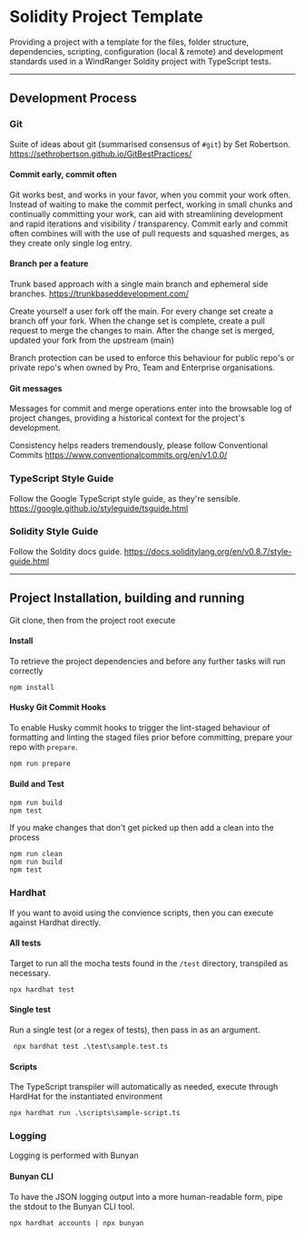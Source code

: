 # Solidity Project Template

Providing a project with a template for the files, folder structure, dependencies, scripting, configuration (local & remote) and development standards used in a WindRanger Soldity project with TypeScript tests.

---

## Development Process

### Git

Suite of ideas about git (summarised consensus of `#git`) by Set Robertson.
https://sethrobertson.github.io/GitBestPractices/

#### Commit early, commit often

Git works best, and works in your favor, when you commit your work often.
Instead of waiting to make the commit perfect, working in small chunks and continually committing your work, can aid with streamlining development and rapid iterations and visibility / transparency.
Commit early and commit often combines will with the use of pull requests and squashed merges, as they create only single log entry.

#### Branch per a feature

Trunk based approach with a single main branch and ephemeral side branches.
https://trunkbaseddevelopment.com/

Create yourself a user fork off the main.
For every change set create a branch off your fork.
When the change set is complete, create a pull request to merge the changes to main.
After the change set is merged, updated your fork from the upstream (main)

Branch protection can be used to enforce this behaviour for public repo's or private repo's when owned by Pro, Team and Enterprise organisations.

#### Git messages

Messages for commit and merge operations enter into the browsable log of project changes, providing a historical context for the project's development.

Consistency helps readers tremendously, please follow Conventional Commits
https://www.conventionalcommits.org/en/v1.0.0/

### TypeScript Style Guide

Follow the Google TypeScript style guide, as they're sensible.
https://google.github.io/styleguide/tsguide.html

### Solidity Style Guide

Follow the Soldity docs guide.
https://docs.soliditylang.org/en/v0.8.7/style-guide.html

---

## Project Installation, building and running

Git clone, then from the project root execute

#### Install

To retrieve the project dependencies and before any further tasks will run correctly

```shell
npm install
```

#### Husky Git Commit Hooks

To enable Husky commit hooks to trigger the lint-staged behaviour of formatting and linting the staged files prior
before committing, prepare your repo with `prepare`.

```shell
npm run prepare
```

#### Build and Test

```shell
npm run build
npm test
```

If you make changes that don't get picked up then add a clean into the process

```shell
npm run clean
npm run build
npm test
```

### Hardhat

If you want to avoid using the convience scripts, then you can execute against Hardhat directly.

#### All tests

Target to run all the mocha tests found in the `/test` directory, transpiled as necessary.

```shell
npx hardhat test
```

#### Single test

Run a single test (or a regex of tests), then pass in as an argument.

```shell
 npx hardhat test .\test\sample.test.ts
```

#### Scripts

The TypeScript transpiler will automatically as needed, execute through HardHat for the instantiated environment

```shell
npx hardhat run .\scripts\sample-script.ts
```

### Logging

Logging is performed with Bunyan

#### Bunyan CLI

To have the JSON logging output into a more human-readable form, pipe the stdout to the Bunyan CLI tool.

```shell
npx hardhat accounts | npx bunyan
```
